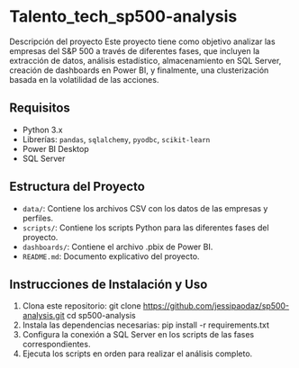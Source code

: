 # Talento_tech_sp500-analysis
Descripción del proyecto
Este proyecto tiene como objetivo analizar las empresas del S&amp;P 500 a través de diferentes fases, que incluyen la extracción de datos, análisis estadístico, almacenamiento en SQL Server, creación de dashboards en Power BI, y finalmente, una clusterización basada en la volatilidad de las acciones.
## Requisitos
- Python 3.x
- Librerías: `pandas`, `sqlalchemy`, `pyodbc`, `scikit-learn`
- Power BI Desktop
- SQL Server
## Estructura del Proyecto
- `data/`: Contiene los archivos CSV con los datos de las empresas y perfiles.
- `scripts/`: Contiene los scripts Python para las diferentes fases del proyecto.
- `dashboards/`: Contiene el archivo .pbix de Power BI.
- `README.md`: Documento explicativo del proyecto.
## Instrucciones de Instalación y Uso
1. Clona este repositorio: git clone https://github.com/jessipaodaz/sp500-analysis.git
cd sp500-analysis
2. Instala las dependencias necesarias:
pip install -r requirements.txt
3. Configura la conexión a SQL Server en los scripts de las fases correspondientes.
4. Ejecuta los scripts en orden para realizar el análisis completo.
